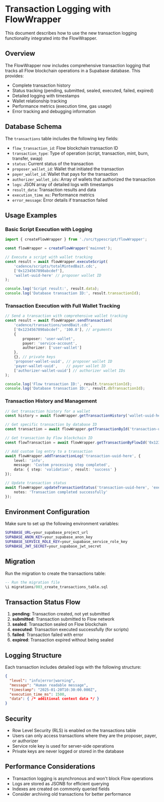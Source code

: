 # Transaction Logging with FlowWrapper

This document describes how to use the new transaction logging functionality integrated into the FlowWrapper.

## Overview

The FlowWrapper now includes comprehensive transaction logging that tracks all Flow blockchain operations in a Supabase database. This provides:

- Complete transaction history
- Status tracking (pending, submitted, sealed, executed, failed, expired)
- Detailed logging with timestamps
- Wallet relationship tracking
- Performance metrics (execution time, gas usage)
- Error tracking and debugging information

## Database Schema

The `transactions` table includes the following key fields:

- `flow_transaction_id`: Flow blockchain transaction ID
- `transaction_type`: Type of operation (script, transaction, mint, burn, transfer, swap)
- `status`: Current status of the transaction
- `proposer_wallet_id`: Wallet that initiated the transaction
- `payer_wallet_id`: Wallet that pays for the transaction
- `authorizer_wallet_ids`: Array of wallets that authorized the transaction
- `logs`: JSON array of detailed logs with timestamps
- `result_data`: Transaction results and data
- `execution_time_ms`: Performance metrics
- `error_message`: Error details if transaction failed

## Usage Examples

### Basic Script Execution with Logging

```typescript
import { createFlowWrapper } from './src/typescript/flowWrapper';

const flowWrapper = createFlowWrapper('mainnet');

// Execute a script with wallet tracking
const result = await flowWrapper.executeScript(
    'cadence/scripts/totalMintedBait.cdc',
    ['0x1234567890abcdef'],
    'wallet-uuid-here' // proposer wallet ID
);

console.log('Script result:', result.data);
console.log('Database transaction ID:', result.transactionId);
```

### Transaction Execution with Full Wallet Tracking

```typescript
// Send a transaction with comprehensive wallet tracking
const result = await flowWrapper.sendTransaction(
    'cadence/transactions/sendBait.cdc',
    ['0x1234567890abcdef', '100.0'], // arguments
    {
        proposer: 'user-wallet',
        payer: 'service-account',
        authorizer: ['user-wallet']
    },
    {}, // private keys
    'proposer-wallet-uuid', // proposer wallet ID
    'payer-wallet-uuid',    // payer wallet ID
    ['authorizer-wallet-uuid'] // authorizer wallet IDs
);

console.log('Flow transaction ID:', result.transactionId);
console.log('Database transaction ID:', result.dbTransactionId);
```

### Transaction History and Management

```typescript
// Get transaction history for a wallet
const history = await flowWrapper.getTransactionHistory('wallet-uuid-here', 20);

// Get specific transaction by database ID
const transaction = await flowWrapper.getTransactionById('transaction-uuid-here');

// Get transaction by Flow blockchain ID
const flowTransaction = await flowWrapper.getTransactionByFlowId('0x1234567890abcdef');

// Add custom log entry to a transaction
await flowWrapper.addTransactionLog('transaction-uuid-here', {
    level: 'info',
    message: 'Custom processing step completed',
    data: { step: 'validation', result: 'success' }
});

// Update transaction status
await flowWrapper.updateTransactionStatus('transaction-uuid-here', 'executed', {
    notes: 'Transaction completed successfully'
});
```

## Environment Configuration

Make sure to set up the following environment variables:

```bash
SUPABASE_URL=your_supabase_project_url
SUPABASE_ANON_KEY=your_supabase_anon_key
SUPABASE_SERVICE_ROLE_KEY=your_supabase_service_role_key
SUPABASE_JWT_SECRET=your_supabase_jwt_secret
```

## Migration

Run the migration to create the transactions table:

```sql
-- Run the migration file
\i migrations/003_create_transactions_table.sql
```

## Transaction Status Flow

1. **pending**: Transaction created, not yet submitted
2. **submitted**: Transaction submitted to Flow network
3. **sealed**: Transaction sealed on Flow blockchain
4. **executed**: Transaction executed successfully (for scripts)
5. **failed**: Transaction failed with error
6. **expired**: Transaction expired without being sealed

## Logging Structure

Each transaction includes detailed logs with the following structure:

```json
{
  "level": "info|error|warning",
  "message": "Human readable message",
  "timestamp": "2025-01-20T10:30:00.000Z",
  "execution_time_ms": 1500,
  "data": { /* additional context data */ }
}
```

## Security

- Row Level Security (RLS) is enabled on the transactions table
- Users can only access transactions where they are the proposer, payer, or authorizer
- Service role key is used for server-side operations
- Private keys are never logged or stored in the database

## Performance Considerations

- Transaction logging is asynchronous and won't block Flow operations
- Logs are stored as JSONB for efficient querying
- Indexes are created on commonly queried fields
- Consider archiving old transactions for better performance
